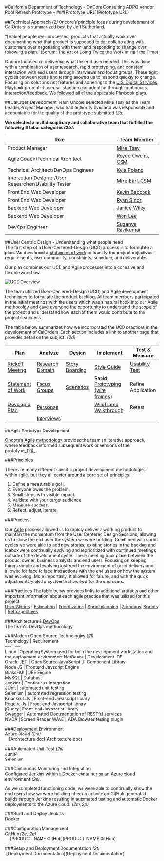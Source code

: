 #California Department of Technology - OnCore Consulting ADPQ Vendor Pool Refresh Prototype - 
###[Prototype URL](Prototype URL)

##Technical Approach _(2)_
Oncore’s principle focus during development of CalOrders is summarized best by Jeff Sutherland.
 
“[Value] people over processes; products that actually work over documenting what that product is supposed to do; collaborating with customers over negotiating with them; and responding to change over following a plan.” (Scrum: The Art of Doing Twice the Work in Half the Time)

Oncore focused on delivering what the end user needed. This was done with a combination of user research, rapid prototyping, and constant interaction with end users through interviews and focus groups. These tight cycles between ideas and testing allowed us to respond quickly to change. Focusing on solutions not features and adhering to the [U.S. Digital Services](https://playbook.cio.gov/) Playbook promoted user satisfaction and adoption through continuous interaction/feedback. We [followed](https://github.com/OncoreLLC/CalOrders/wiki/Addressing-U.S.-Digital-Services-Playbook-Plays) all of the applicable Playbook plays.  

##CalOrder Development Team
Oncore selected Mike Tsay as the Team Leader/Project Manager, who had authority over and was responsible and accountable for the quality of the prototype submitted _(2a)_.

**We selected a multidisciplinary and collaborative team that fulfilled the following 8 labor categories _(2b)_:**  

Role | Team Member  
--- | ---  
Product Manager	| [Mike Tsay](https://github.com/OncoreLLC/CalOrders/wiki/Agile-Team-Bios)
Agile Coach/Technical Architect | [Royce Owens, CSM](https://github.com/OncoreLLC/CalOrders/wiki/Agile-Team-Bios)  
Technical Architect/DevOps Engineer | [Kyle Poland](https://github.com/OncoreLLC/CalOrders/wiki/Agile-Team-Bios) 
Interaction Designer/User Researcher/Usability Tester | [Mike Earl, CSM](https://github.com/OncoreLLC/CalOrders/wiki/Agile-Team-Bios)
Front End Web Developer | [Kevin Babcock](https://github.com/OncoreLLC/CalOrders/wiki/Agile-Team-Bios)
Front End Web Developer | [Ryan Sinor](https://github.com/OncoreLLC/CalOrders/wiki/Agile-Team-Bios)  
Backend Web Developer | [Janice Wiley](https://github.com/OncoreLLC/CalOrders/wiki/Agile-Team-Bios)  
Backend Web Developer | [Won Lee](https://github.com/OncoreLLC/CalOrders/wiki/Agile-Team-Bios)  
DevOps Engineer | [Suganya Ravikumar](https://github.com/OncoreLLC/CalOrders/wiki/Agile-Team-Bios)  

##User Centric Design - Understanding what people need  
The first step of a User-Centered-Design (UCD) process is to formulate a plan.  We developed a [statement of work](https://github.com/OncoreLLC/CalOrders/wiki/Statement-of-Work) to identify the project objectives, requirements, user community, constraints, schedule, and deliverables.

Our plan combines our UCD and Agile processes into a cohesive and flexible workflow.

![UCD Overview](https://github.com/OncoreLLC/CalOrders/blob/master/Artifacts/Usability/ucd%20overview.jpg)

The team utilized User-Centered-Design (UCD) and Agile development techniques to formulate the product backlog.  All team members participated in the initial meetings with the users which was a natural hook into our Agile methodolgy and gave everyone the opportunity to understand the scope of the project and understand how each of them would contribute to the project's success.  

The table below summarizes how we incorporated the UCD practices in the development of CalOrders.  Each section includes a link to another page that provides detail on the subject. _(2d)_  

Plan | Analyze| Design | Implement | Test & Measure  
--- | --- | --- | --- | ----
[Kickoff Meeting](https://github.com/OncoreLLC/CalOrders/wiki/Hold-Kick-Off-Meeting) | [Research Domain](https://github.com/OncoreLLC/CalOrders/wiki/Domain-Research)    | [Story Boarding](https://github.com/OncoreLLC/CalOrders/wiki/Story-Boards)     | [Style Guide](http://www.oracle.com/webfolder/technetwork/jet/jetCookbook.html)    |[Usability Test](https://github.com/OncoreLLC/CalOrders/wiki/Usability-Testing)
[Statement of Work](https://github.com/OncoreLLC/CalOrders/wiki/Statement-of-Work)   |[Focus Groups](https://github.com/OncoreLLC/CalOrders/wiki/CalOrders-Focus-Groups)|[Scenarios](https://github.com/OncoreLLC/CalOrders/wiki/Scenarios)|[Rapid Prototyping (wire frames)](https://github.com/OncoreLLC/CalOrders/wiki/Wire-Frames) | Refine Application            
[Develop a Plan](https://github.com/OncoreLLC/CalOrders/wiki/Develop-a-Plan)   | [Personas](https://github.com/OncoreLLC/CalOrders/wiki/Develop-Personas)||[Wireframe Walkthrough](https://github.com/OncoreLLC/CalOrders/wiki/Wireframe-Walkthrough)                       | Retest
||[Interviews](https://github.com/OncoreLLC/CalOrders/wiki/Interviews) ||

##Agile Prototype Development   

[Oncore's Agile methodology](https://github.com/OncoreLLC/CalOrders/wiki/Agile-Methodolgy) provided the team an iterative approach, where feedback informed subsequent work or versions of the prototype_(2j)_.   

###Principles

There are many different specific project development methodologies within agile. but they all center around a core set of principles:

1. Define a measurable goal.
2. Everyone owns the problem.
3. Small steps with visible impact.
4. Validate with your target audience.
5. Measure success.
6. Reflect, adjust, iterate.

###Process   

Our [Agile](https://github.com/OncoreLLC/CalOrders/wiki/Agile-Methodolgy) process allowed us to rapidly deliver a working product to maintain the momentum from the User Centered Design Sessions, allowing us to show the end user the system we were building. Combined with sprint cycles we were able to add new stories; existing stories in the backlog and icebox were continually evolving and reprioritized with continued meetings outside of the development cycle. These meeting took place between the product owner, business analysts and end users. Focusing on keeping things simple and evolving fostered the environment of rapid delivery and allowed for face to face interactions with the end users on how the system was evolving.  More importanly, it allowed for failure, and with the quick adjustments yieled a system that worked for the end users.

###Practices
The table below provides links to additional artifacts and other important information about each agile practice that was utilized for this project.<br>
[User Stories]() |
[Estimation](https://github.com/OncoreLLC/CalOrders/wiki/Agile-Story-Estimation) |
[Prioritization](https://github.com/OncoreLLC/CalOrders/wiki/Agile-Story-Prioritization) |
[Sprint planning](https://github.com/OncoreLLC/CalOrders/wiki/Sprint-Planning) | [Standups](https://github.com/OncoreLLC/CalOrders/wiki/Standups)| [Sprints](https://github.com/OncoreLLC/CalOrders/wiki/Sprints) | [Retrospectives](https://github.com/OncoreLLC/CalOrders/wiki/Retrospectives) 


###Architecture & [DevOps](https://github.com/OncoreLLC/CalOrders/wiki/Environments)  
  The team's DevOps methodology.  

###Modern Open-Source Technologies _(2l)_  
Technology | Requirement  
--- | ---  
Linux	| Operating System used for both the development workstation and the deployment environment 
NetBeans | Development IDE  
Oracle JET | Open Source JavaScript UI Component Library  
Node JS | Frontend Javscript Engine  
GlassFish | JEE Engine  
MySQL | Database  
Jenkins | Continuous Integration  
JUnit | automated unit testing  
Selenium | automated regression testing  
Knockout Js | Front-end Javascript library  
Require Js | Front-end Javascript library  
jQuery | Front-end Javascript library  
Swagger | Automated Documentation of RESTful services   
NVDA | Screen Reader
WAVE | ADA Browser testing plugin


###Deployment Environment  
  Azure Cloud _(2m)_  
    [Architecture doc](Architecture doc)  

###Automated Unit Test _(2n)_  
  Junit4  
  Selenium  

###Continuous Monitoring and Integration  
  Configured Jenkins within a Docker container on an Azure cloud environment _(2s)_.   

  As we completed functioning code, we were able to continually show the end users how we were building checkin activity on GitHub generated builds through Jenkins resulting in automated testing and automatic Docker deployments to the Azure cloud. _(2m, 2p)_  

###Build and Deploy
  Jenkins  
  Docker  

###Configuration Management  
  GitHub _(2e, 2q)_  
    [PRODUCT NAME GitHub](PRODUCT NAME GitHub)  
  
###Setup and Deployment Documentation _(2t)_  
  [Deployment Documentation](Deployment Documentation)
